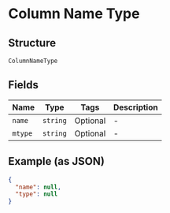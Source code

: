 
# Column Name Type

## Structure

`ColumnNameType`

## Fields

| Name | Type | Tags | Description |
|  --- | --- | --- | --- |
| `name` | `string` | Optional | - |
| `mtype` | `string` | Optional | - |

## Example (as JSON)

```json
{
  "name": null,
  "type": null
}
```

